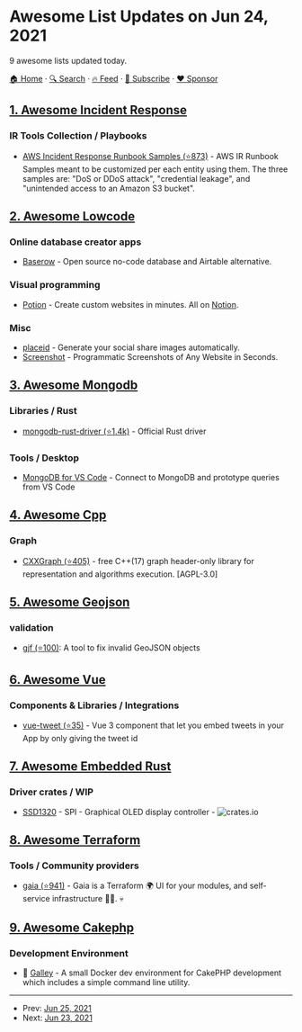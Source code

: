 # Awesome List Updates on Jun 24, 2021

9 awesome lists updated today.

[🏠 Home](/README.md) · [🔍 Search](https://www.trackawesomelist.com/search/) · [🔥 Feed](https://www.trackawesomelist.com/rss.xml) · [📮 Subscribe](https://trackawesomelist.us17.list-manage.com/subscribe?u=d2f0117aa829c83a63ec63c2f&id=36a103854c) · [❤️  Sponsor](https://github.com/sponsors/theowenyoung)



## [1. Awesome Incident Response](/content/meirwah/awesome-incident-response/README.md)

### IR Tools Collection / Playbooks

*   [AWS Incident Response Runbook Samples (⭐873)](https://github.com/aws-samples/aws-incident-response-runbooks/tree/0d9a1c0f7ad68fb2c1b2d86be8914f2069492e21) - AWS IR Runbook Samples meant to be customized per each entity using them. The three samples are: "DoS or DDoS attack", "credential leakage", and "unintended access to an Amazon S3 bucket".

## [2. Awesome Lowcode](/content/antdimot/awesome-lowcode/README.md)

### Online database creator apps

*   [Baserow](https://baserow.io/) - Open source no-code database and Airtable alternative.

### Visual programming

*   [Potion](https://www.potion.so/) - Create custom websites in minutes. All on [Notion](https://www.notion.so/).

### Misc

*   [placeid](https://placid.app/) - Generate your social share images automatically.
*   [Screenshot](https://www.screenshotapi.net/) - Programmatic Screenshots of Any Website in Seconds.

## [3. Awesome Mongodb](/content/ramnes/awesome-mongodb/README.md)

### Libraries / Rust

*   [mongodb-rust-driver (⭐1.4k)](https://github.com/mongodb/mongo-rust-driver) - Official Rust driver

### Tools / Desktop

*   [MongoDB for VS Code](https://marketplace.visualstudio.com/items?itemName=mongodb.mongodb-vscode) - Connect to MongoDB and prototype queries from VS Code

## [4. Awesome Cpp](/content/fffaraz/awesome-cpp/README.md)

### Graph

*   [CXXGraph (⭐405)](https://github.com/ZigRazor/CXXGraph) - free C++(17) graph header-only library for representation and algorithms execution. \[AGPL-3.0]

## [5. Awesome Geojson](/content/tmcw/awesome-geojson/README.md)

### validation

*   [gjf (⭐100)](https://github.com/yazeed44/gjf): A tool to fix invalid GeoJSON objects

## [6. Awesome Vue](/content/vuejs/awesome-vue/README.md)

### Components & Libraries / Integrations

*   [vue-tweet (⭐35)](https://github.com/DannyFeliz/vue-tweet) - Vue 3 component that let you embed tweets in your App by only giving the tweet id

## [7. Awesome Embedded Rust](/content/rust-embedded/awesome-embedded-rust/README.md)

### Driver crates / WIP

*   [SSD1320](https://crates.io/crates/ssd1320) - SPI - Graphical OLED display controller - ![crates.io](https://img.shields.io/crates/v/ssd1320.svg)

## [8. Awesome Terraform](/content/shuaibiyy/awesome-terraform/README.md)

### Tools / Community providers

*   [gaia (⭐941)](https://github.com/gaia-app/gaia) - Gaia is a Terraform 🌍 UI for your modules, and self-service infrastructure 👨‍💻. :skull:

## [9. Awesome Cakephp](/content/FriendsOfCake/awesome-cakephp/README.md)

### Development Environment

*   🍰 [Galley](https://gitlab.com/amayer5125/galley) - A small Docker dev environment for CakePHP development which includes a simple command line utility.

---

- Prev: [Jun 25, 2021](/content/2021/06/25/README.md)
- Next: [Jun 23, 2021](/content/2021/06/23/README.md)